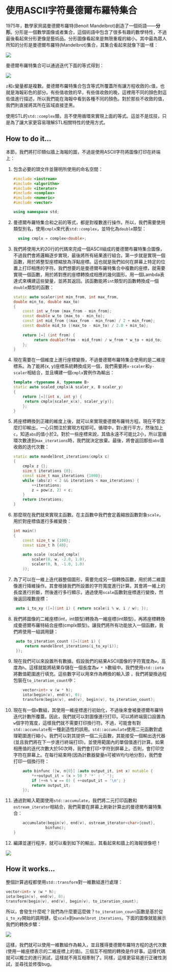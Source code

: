 # 使用ASCII字符曼德爾布羅特集合

1975年，數學家貝諾曼德爾布羅特(Benoit Mandelbrot)創造了一個術語——**分形**。分形是一個數學圖像或者集合，這個術語中包含了很多有趣的數學特性，不過最後看起來分形更像是藝術品。分形圖像看起來是無限重複的縮小。其中最為眾人所知的分形是曼德爾布羅特(Mandelbrot)集合，其集合看起來就像下圖一樣：

![](../../images/chapter6/6-5-1.png)

曼德爾布羅特集合可以通過迭代下面的等式得到：



![](../../images/chapter6/6-5-2.png)

`z`和`c`變量都是複數。曼德爾布羅特集合包含等式所覆蓋所有讓方程收斂的`c`值，也就是海報彩色的部分。有些值收斂的早，有些值收斂的晚，這裡用不同的顏色對這些值進行描述，所以我們能在海報中看到各種不同的顏色。對於那些不收斂的值，我們則直接將其所在區域直接塗黑。

使用STL的`std::complex`類，且不使用循環來實現上面的等式。這並不是炫技，只是為了讓大家更容易理解STL相關特性的使用方式。

## How to do it...

本節，我們將打印類似牆上海報的圖，不過是使用ASCII字符將圖像打印在終端上：

1. 包含必要的頭文件並聲明所使用的命名空間：

   ```c++
   #include <iostream>
   #include <algorithm>
   #include <iterator>
   #include <complex>
   #include <numeric>
   #include <vector>
   
   using namespace std;
   ```

2. 曼德爾布羅特集合和之前的等式，都是對複數進行操作。所以，我們需要使用類型別名，使用`cmplx`來代表`std::complex`，並特化為`double`類型：

    ```c++
      using cmplx = complex<double>;
    ```

3. 我們將使用大約20行的代碼來完成一個ASCII組成的曼德爾布羅特集合圖像，不過我們會將邏輯逐步實現，最後將所有結果進行組合。第一步就是實現一個函數，用於將整型座標縮放為浮點座標。這也就是我們如何在屏幕上特定的位置上打印相應的字符。我們想要的是曼德爾布羅特集合中複數的座標，就需要實現一個函數，用於將對應的座標轉換成相應的幾何圖形。用一個Lambda表達式來構建這些變量，並將其返回。該函數能將`int`類型的函數轉換成一個`double`類型的函數：

   ```c++
   static auto scaler(int min_from, int max_from,
   double min_to, double max_to)
   {
       const int w_from {max_from - min_from};
       const double w_to {max_to - min_to};
       const int mid_from {(max_from - min_from) / 2 + min_from};
       const double mid_to {(max_to - min_to) / 2.0 + min_to};
       
       return [=] (int from) {
      		return double(from - mid_from) / w_from * w_to + mid_to;
       };
   }
   ```

4. 現在需要在一個維度上進行座標變換，不過曼德爾布羅特集合使用的是二維座標系。為了能將(x, y)座標系統轉換成另一個，我們需要將`x-scaler`和`y-scaler`相結合，並且構建一個`cmplx`實例作為輸出：

   ```c++
   template <typename A, typename B>
   static auto scaled_cmplx(A scaler_x, B scaler_y)
   {
       return [=](int x, int y) {
       	return cmplx{scaler_x(x), scaler_y(y)};
       };
   }
   ```

5. 將座標轉換到正確的維度上後，就可以來實現曼德爾布羅特方程。現在不管怎麼打印輸出，一心只關注於實現方程即可。循環中，對`z`進行平方，然後加上`c`，知道`abs`的值小於2。對於一些座標來說，其值永遠不可能比2小，所以當循環次數達到`max_iterations`時，我們就決定放棄。最後，將會返回那些`abs`值收斂的迭代次數：

   ```c++
   static auto mandelbrot_iterations(cmplx c)
   {
       cmplx z {};
       size_t iterations {0};
       const size_t max_iterations {1000};
       while (abs(z) < 2 && iterations < max_iterations) {
           ++iterations;
           z = pow(z, 2) + c;
       }
       return iterations;
   }
   ```

6. 那麼現在我們就來實現主函數。在主函數中我們會定義縮放函數對象`scale`，用於對座標值進行多維變換：

   ```c++
   int main()
   {
       const size_t w {100};
       const size_t h {40};
       
       auto scale (scaled_cmplx(
           scaler(0, w, -2.0, 1.0),
           scaler(0, h, -1.0, 1.0)
       ));
   ```

7. 為了可以在一維上迭代器整個圖形，需要完成另一個轉換函數，用於將二維圖像進行降維操作。其會根據我們所設置的字符寬度進行計算。其會將一維上的長度進行折斷，然後進行多行顯示，通過使用`scale`函數對座標進行變換，然後返回複數座標：

   ```c++
   	auto i_to_xy ([=](int i) { return scale(i % w, i / w); });
   ```

8. 我們將圖像的二維座標(int，int類型)轉換為一維座標(int類型)，再將座標轉換成曼德爾布羅特結合座標(cmplx類型)。讓我們將所有功能放入一個函數，我們將使用一組調用鏈：

   ```c++
   	auto to_iteration_count ([=](int i) {
   		return mandelbrot_iterations(i_to_xy(i));
   	});
   ```

9. 現在我們可以來設置所有數據。假設我們的結果ASCII圖像的字符寬度為`w`，高度為`h`。這樣就能將結果存儲在一個長度為`w * h`數組中。我們使用`std::iota`將數值範圍進行填充。這些數字可以用來作為轉換的輸入源 ，我們將變換過程包裝在`to_iteration_count`中：

   ```c++
       vector<int> v (w * h);
       iota(begin(v), end(v), 0);
       transform(begin(v), end(v), begin(v), to_iteration_count);
   ```

10. 現在有一個v數組，其使用一維座標進行初始化，不過後來會被曼德爾布羅特迭代計數所覆蓋。因此，我們就可以對圖像進行打印。可以將終端窗口設置為`w`個字符寬度，這樣我們就不需要打印換行符。不過，可能會有對`std::accumulate`有一種創造性的誤用。`std::accumulate`使用二元函數對處理範圍進行縮小。我們可以對其提供一個二元函數，其能接受一個輸出迭代器(並且我們將在下一步進行終端打印)，並使用範圍內的單個值進行計算。如果相應值的迭代次數大於50次時，我們會打印`*`字符到屏幕上。否則，會打印空字符在屏幕上。在每行結束時(因為計數器變量n可被W均勻地分割)，我們會打印一個換行符：

    ```c++
        auto binfunc ([w, n{0}] (auto output_it, int x) mutable {
        	*++output_it = (x > 50 ? '*' : ' ');
        	if (++n % w == 0) { ++output_it = '\n'; }
        	return output_it;
        });
    ```

11. 通過對輸入範圍使用`std::accumulate`，我們將二元打印函數和`ostream_iterator`相結合，我們需要在屏幕上刷新計算出的曼德爾布羅特集合：

    ```c++
    	accumulate(begin(v), end(v), ostream_iterator<char>{cout},
    			  binfunc);
    }
    ```

12. 編譯並運行程序，就可以看到如下的輸出，其看起來和牆上的海報很像吧！

![](../../images/chapter6/6-5-3.png)

## How it works...

整個計算過程都使用`std::transform`對一維數組進行處理：

```c++
vector<int> v (w * h);
iota(begin(v), end(v), 0);
transform(begin(v), end(v), begin(v), to_iteration_count);
```

所以，會發生什麼呢？我們為什麼要這麼做？`to_iteration_count`函數是基於從`i_to_xy`開始的調用鏈，從`scale`到`mandelbrot_iterations`。下面的圖像就能展示我們的轉換步驟：

![](../../images/chapter6/6-5-4.png)

這樣，我們就可以使用一維數組作為輸入，並且獲得曼德爾布羅特方程的迭代次數(使用一維座標表示的二維座標上的值)。三個互不相關的轉換是件好事。這樣代碼就可以獨立的進行測試，這樣就不用互相牽制了。同樣，這樣更容易進行正確性測試，並尋找並修復bug。